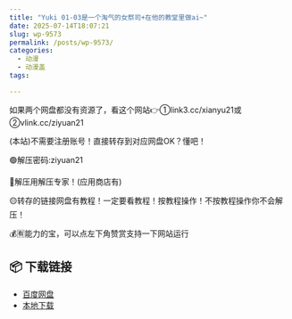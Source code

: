 ```yaml
---
title: "Yuki 01-03是一个淘气的女祭司+在他的教堂里做ai~"
date: 2025-07-14T18:07:21
slug: wp-9573
permalink: /posts/wp-9573/
categories:
  - 动漫
  - 动漫盖
tags:

---
```


如果两个网盘都没有资源了，看这个网站👉①link3.cc/xianyu21或②vlink.cc/ziyuan21

(本站)不需要注册账号！直接转存到对应网盘OK？懂吧！

🟢解压密码:ziyuan21

🔵解压用解压专家！(应用商店有)

🟡转存的链接网盘有教程！一定要看教程！按教程操作！不按教程操作你不会解压！

💰🈶能力的宝，可以点左下角赞赏支持一下网站运行

## 📦 下载链接
- [百度网盘](https://blziyuan21.com/pay-download/9573?key=07baf2be73&down_id=0)
- [本地下载](https://blziyuan21.com/pay-download/9573?key=07baf2be73&down_id=1)

